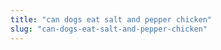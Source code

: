 ```yaml
---
title: "can dogs eat salt and pepper chicken"
slug: "can-dogs-eat-salt-and-pepper-chicken"
---
```


